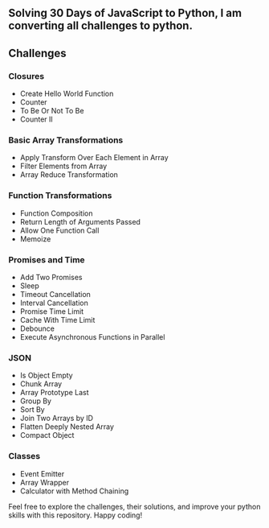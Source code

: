 ## Solving 30 Days of JavaScript to Python, I am converting all challenges to python. 

## Challenges

### Closures

- Create Hello World Function
- Counter
- To Be Or Not To Be
- Counter II

### Basic Array Transformations
- Apply Transform Over Each Element in Array
- Filter Elements from Array
- Array Reduce Transformation

### Function Transformations
- Function Composition
- Return Length of Arguments Passed
- Allow One Function Call
- Memoize

### Promises and Time
- Add Two Promises
- Sleep
- Timeout Cancellation
- Interval Cancellation
- Promise Time Limit
- Cache With Time Limit
- Debounce
- Execute Asynchronous Functions in Parallel

### JSON
- Is Object Empty
- Chunk Array
- Array Prototype Last
- Group By
- Sort By
- Join Two Arrays by ID
- Flatten Deeply Nested Array
- Compact Object

### Classes
- Event Emitter
- Array Wrapper
- Calculator with Method Chaining

Feel free to explore the challenges, their solutions, and improve your python skills with this repository. Happy coding!
